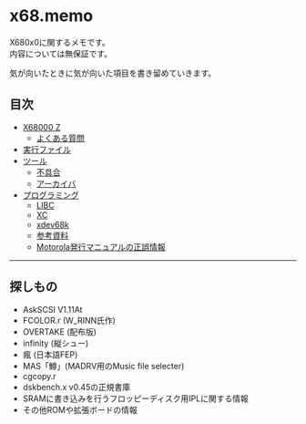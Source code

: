 # x68.memo
X680x0に関するメモです。  
内容については無保証です。

気が向いたときに気が向いた項目を書き留めていきます。

## 目次
- [X68000 Z](x68z/README.md)
  - [よくある質問](x68z/faq.md)
- [実行ファイル](execfile.md)
- [ツール](tool/README.md)
  - [不具合](tool/bugs.md)
  - [アーカイバ](tool/archiver.md)
- [プログラミング](prog/README.md)
  - [LIBC](prog/libc.md)
  - [XC](prog/xc/README.md)
  - [xdev68k](prog/xdev68k.md)
  - [参考資料](prog/reference.md)
  - [Motorola発行マニュアルの正誤情報](prog/m68um_errata.md)

----

## 探しもの

- AskSCSI V1.11At
- FCOLOR.r (W_RINN氏作)
- OVERTAKE (配布版)
- infinity (縦シュー)
- 瘋 (日本語FEP)
- MAS「鱒」(MADRV用のMusic file selecter)
- cgcopy.r
- dskbench.x v0.45の正規書庫
- SRAMに書き込みを行うフロッピーディスク用IPLに関する情報
- その他ROMや拡張ボードの情報

